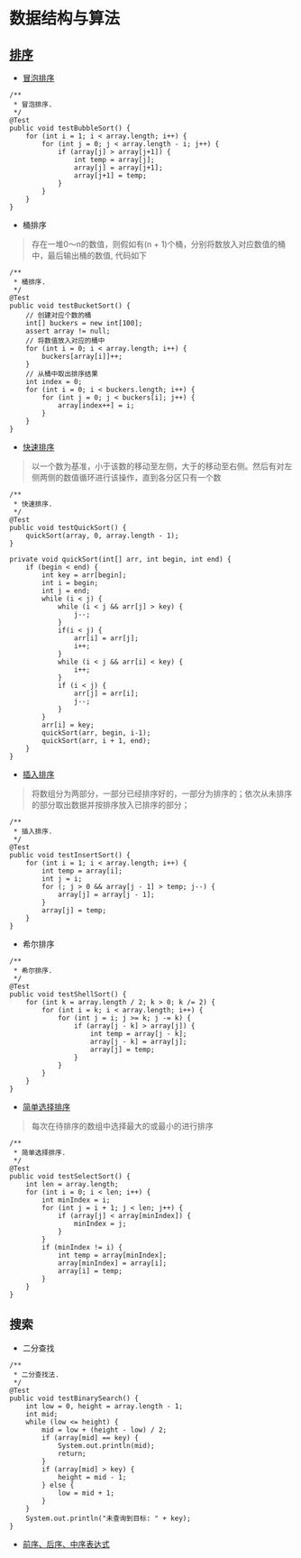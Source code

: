 # 数据结构与算法

##  [排序](./src/test/sort/Sort.java)

-   [冒泡排序](./src/test/java/sort/BubbleSort.kt)

```
/**
 * 冒泡排序.
 */
@Test
public void testBubbleSort() {
    for (int i = 1; i < array.length; i++) {
        for (int j = 0; j < array.length - i; j++) {
            if (array[j] > array[j+1]) {
                int temp = array[j];
                array[j] = array[j+1];
                array[j+1] = temp;
            }
        }
    }
}
```

-   桶排序

> 存在一堆0～n的数值，则假如有(n + 1)个桶，分别将数放入对应数值的桶中，最后输出桶的数值, 代码如下

```
/**
 * 桶排序.
 */
@Test
public void testBucketSort() {
    // 创建对应个数的桶
    int[] buckers = new int[100];
    assert array != null;
    // 将数值放入对应的桶中
    for (int i = 0; i < array.length; i++) {
        buckers[array[i]]++;
    }
    // 从桶中取出排序结果
    int index = 0;
    for (int i = 0; i < buckers.length; i++) {
        for (int j = 0; j < buckers[i]; j++) {
            array[index++] = i;
        }
    }
}
```

-   [快速排序](./src/test/java/sort/QuickSort.kt)

> 以一个数为基准，小于该数的移动至左侧，大于的移动至右侧。然后有对左侧两侧的数值循环进行该操作，直到各分区只有一个数

```
/**
 * 快速排序.
 */
@Test
public void testQuickSort() {
    quickSort(array, 0, array.length - 1);
}

private void quickSort(int[] arr, int begin, int end) {
    if (begin < end) {
        int key = arr[begin];
        int i = begin;
        int j = end;
        while (i < j) {
            while (i < j && arr[j] > key) {
                j--;
            }
            if(i < j) {
                arr[i] = arr[j];
                i++;
            }
            while (i < j && arr[i] < key) {
                i++;
            }
            if (i < j) {
                arr[j] = arr[i];
                j--;
            }
        }
        arr[i] = key;
        quickSort(arr, begin, i-1);
        quickSort(arr, i + 1, end);
    }
}
```

-   [插入排序](./src/test/java/sort/InsertSort.kt)

> 将数组分为两部分，一部分已经排序好的，一部分为排序的；依次从未排序的部分取出数据并按排序放入已排序的部分；

```
/**
 * 插入排序.
 */
@Test
public void testInsertSort() {
    for (int i = 1; i < array.length; i++) {
        int temp = array[i];
        int j = i;
        for (; j > 0 && array[j - 1] > temp; j--) {
            array[j] = array[j - 1];
        }
        array[j] = temp;
    }
}
```

-   希尔排序

```
/**
 * 希尔排序.
 */
@Test
public void testShellSort() {
    for (int k = array.length / 2; k > 0; k /= 2) {
        for (int i = k; i < array.length; i++) {
            for (int j = i; j >= k; j -= k) {
                if (array[j - k] > array[j]) {
                    int temp = array[j - k];
                    array[j - k] = array[j];
                    array[j] = temp;
                }
            }
        }
    }
}
```

-   [简单选择排序](./src/test/java/sort/SelectSort.kt)

> 每次在待排序的数组中选择最大的或最小的进行排序

```
/**
 * 简单选择排序.
 */
@Test
public void testSelectSort() {
    int len = array.length;
    for (int i = 0; i < len; i++) {
        int minIndex = i;
        for (int j = i + 1; j < len; j++) {
            if (array[j] < array[minIndex]) {
                minIndex = j;
            }
        }
        if (minIndex != i) {
            int temp = array[minIndex];
            array[minIndex] = array[i];
            array[i] = temp;
        }
    }
}
```

## 搜索

-   二分查找

```
/**
 * 二分查找法.
 */
@Test
public void testBinarySearch() {
    int low = 0, height = array.length - 1;
    int mid;
    while (low <= height) {
        mid = low + (height - low) / 2;
        if (array[mid] == key) {
            System.out.println(mid);
            return;
        }
        if (array[mid] > key) {
            height = mid - 1;
        } else {
            low = mid + 1;
        }
    }
    System.out.println("未查询到目标: " + key);
}
```

-   [前序、后序、中序表达式](./src/test/java/stack/ExpressionTest.java)
